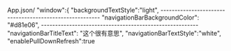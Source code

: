  App.json/
  "window":{
     "backgroundTextStyle":"light",
     --------------------------------------------------------
     "navigationBarBackgroundColor": "#d81e06",
     --------------------------------------------------------
     "navigationBarTitleText": "这个很有意思",
     "navigationBarTextStyle":"white",
     "enablePullDownRefresh":true
